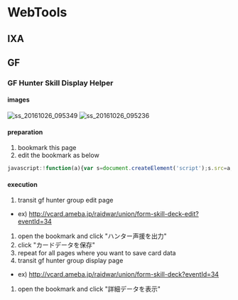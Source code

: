 # WebTools

## IXA

## GF

### GF Hunter Skill Display Helper

#### images

![ss_20161026_095349](https://cloud.githubusercontent.com/assets/6924293/19709555/5779be30-9b62-11e6-9737-cd1d5e1bfb79.png)
![ss_20161026_095236](https://cloud.githubusercontent.com/assets/6924293/19709556/5779f3aa-9b62-11e6-85a3-7c78ccc80905.png)

#### preparation

1. bookmark this page
1. edit the bookmark as below
```javascript
javascript:!function(a){var s=document.createElement('script');s.src=a;document.body.appendChild(s);}('https://souji1103.github.io/WebTools/build/gfhsdh.js');
```
#### execution

1. transit gf hunter group edit page
  * ex) http://vcard.ameba.jp/raidwar/union/form-skill-deck-edit?eventId=34
1. open the bookmark and click "ハンター声援を出力"
1. click "カードデータを保存"
1. repeat for all pages where you want to save card data
1. transit gf hunter group display page
  * ex) http://vcard.ameba.jp/raidwar/union/form-skill-deck?eventId=34
1. open the bookmark and click "詳細データを表示"
